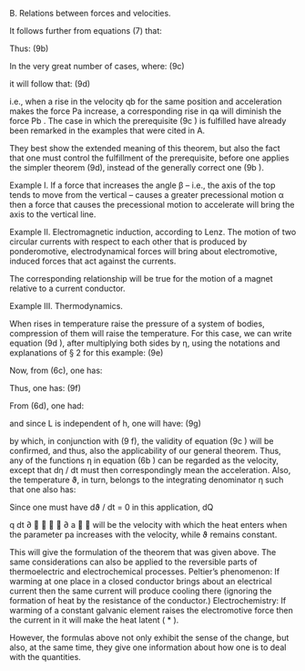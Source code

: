 B. Relations between forces and velocities.

It follows further from equations (7) that:
<!-- P
q
∂
∂
a
b
 = −
2 2 2 H H d H
p q p q dt q q
∂ ∂ ∂  
+ +   ∂ ∂ ∂ ∂ ∂ ∂ a b b a a b  
. -->

Thus:
(9b)

<!-- 2
2
2 2 .
P P d H
q q dt q q
d d P P
dt q dt q
 ∂ ∂   ∂
 + = ⋅   ∂ ∂ ∂ ∂    
     ∂ ∂
= ⋅ = ⋅      ∂ ∂ ′ ′     
a b
b a a b
a b
b a -->


In the very great number of cases, where:
(9c) 

<!-- P
q
∂
∂ ′
a
b
 =
P
q
∂
∂ ′
b
a
 =
2H
q q
∂
∂ ∂a b
 = const., -->


it will follow that:
(9d) 

<!-- P
q
∂
∂
a
b
 = −
P
q
∂
∂
b
a
; -->

i.e., when a rise in the velocity qb for the same position and acceleration makes the force
Pa
increase, a corresponding rise in qa
 will diminish the force Pb
. The case in which the
prerequisite (9c
) is fulfilled have already been remarked in the examples that were cited
in A. 

They best show the extended meaning of this theorem, but also the fact that one must control the fulfillment of the prerequisite, before one applies the simpler theorem
(9d), instead of the generally correct one (9b
).

Example I. If a force that increases the angle β – i.e., the axis of the top tends to move from the vertical – causes a greater precessional motion α then a force that causes
the precessional motion to accelerate will bring the axis to the vertical line. 


Example II. Electromagnetic induction, according to Lenz. The motion of two
circular currents with respect to each other that is produced by ponderomotive,
electrodynamical forces will bring about electromotive, induced forces that act against
the currents.

The corresponding relationship will be true for the motion of a magnet relative to a
current conductor.

Example III. Thermodynamics. 

When rises in temperature raise the pressure of a
system of bodies, compression of them will raise the temperature.
 For this case, we can write equation (9d
), after multiplying both sides by η, using the
notations and explanations of § 2 for this example:
(9e)

<!-- 
( ) [ ] ,
log
or, from (6 ) :
.
log
f
P
P
q
dQ P
q dt
η η
η
η
 ∂ ∂
⋅ = − 
∂ ∂ 



∂   ∂
 = +    ∂ ∂  
a
a
a
a -->


Now, from (6c), one has:

<!-- dQ
dt
 = η ⋅
ds
dt
 = η ⋅
s s d
q
p dt
η
η
η
  ∂ ∂
⋅ + ⋅ ⋅   ∂ ∂   ∑ a
a a -->


Thus, one has:
(9f) 

<!-- dQ
q dt
∂  
  ∂ a   = η ⋅
s
p
∂
∂ a -->

From (6d), one had:

<!-- Pa
 = − [ ] d L H L
p dt q
∂ ∂  
− −   ∂ ∂ a a   -->

and since L is independent of h, one will have:
(9g) 

<!-- P
η
∂
∂
a
 = −
2H
p η
∂
∂ ∂a
 =
s
p
∂
∂ a -->

by which, in conjunction with (9 f), the validity of equation (9c
) will be confirmed, and
thus, also the applicability of our general theorem. Thus, any of the functions η in
equation (6b
) can be regarded as the velocity, except that dη / dt must then
correspondingly mean the acceleration. Also, the temperature ϑ, in turn, belongs to the
integrating denominator η such that one also has:

<!-- dQ
q dt
∂  
  ∂ a   =
log
P
ϑ
∂
∂
a -->
 

Since one must have dϑ / dt = 0 in this application, dQ

q dt
∂  
  ∂ a   will be the velocity with
which the heat enters when the parameter pa
 increases with the velocity, while ϑ remains
constant. 

This will give the formulation of the theorem that was given above.
 The same considerations can also be applied to the reversible parts of thermoelectric
and electrochemical processes.
Peltier’s phenomenon: If warming at one place in a closed conductor brings about an
electrical current then the same current will produce cooling there (ignoring the
formation of heat by the resistance of the conductor.)
Electrochemistry: If warming of a constant galvanic element raises the electromotive
force then the current in it will make the heat latent (
*
).

However, the formulas above not only exhibit the sense of the change, but also, at the
same time, they give one information about how one is to deal with the quantities.

